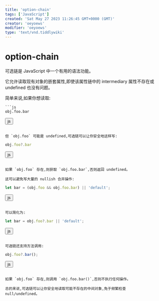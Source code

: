 ```yaml
---
title: 'option-chain'
tags: ['JavaScript']
created: 'Sat May 27 2023 11:26:45 GMT+0000 (GMT)'
creator: 'oeyoews'
modifier: 'oeyoews'
type: 'text/vnd.tiddlywiki'
---
```


# option-chain

可选链是 JavaScript 中一个有用的语法功能。

它允许读取现有对象的嵌套属性,即使该属性链中的 intermediary 属性不存在或 undefined 也没有问题。

简单来说,如果你想读取:

```
```js
obj.foo.bar
```

<button>js</button>
```

但 `obj.foo` 可能是 undefined,可选链可以让你安全地这样写:

```
```js
obj.foo?.bar
```

<button>js</button>
```

如果 `obj.foo` 存在,则获取 `obj.foo.bar`,否则返回 undefined。

这可以避免写大量的 nullish 合并操作:

```
```js
let bar = (obj.foo && obj.foo.bar) || 'default';
```

<button>js</button>
```

可以简化为:

```
```js
let bar = obj.foo?.bar || 'default';
```

<button>js</button>
```

可选链还支持方法调用:

```
```js
obj.foo?.bar();
```

<button>js</button>
```

如果 `obj.foo` 存在,则调用 `obj.foo.bar()`,否则不执行任何操作。

总的来说,可选链可以让你安全地读取可能不存在的中间对象,免于频繁检查 null/undefined。
